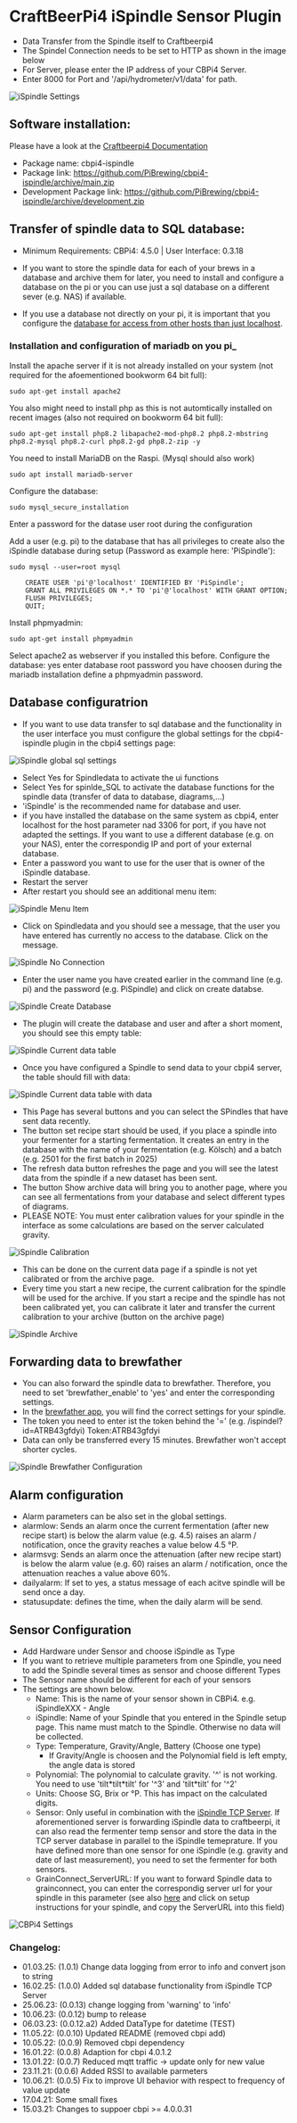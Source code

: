 # CraftBeerPi4 iSpindle Sensor Plugin


- Data Transfer from the Spindle itself to Craftbeerpi4
- The Spindel Connection needs to be set to HTTP as shown in the image below
- For Server, please enter the IP address of your CBPi4 Server.
- Enter 8000 for Port and '/api/hydrometer/v1/data' for path.

![iSpindle Settings](https://github.com/PiBrewing/cbpi4-iSpindle/blob/main/Spindle_Connection_Settings.png?raw=true)

## Software installation:

Please have a look at the [Craftbeerpi4 Documentation](https://openbrewing.gitbook.io/craftbeerpi4_support/readme/plugin-installation)

- Package name: cbpi4-ispindle
- Package link: https://github.com/PiBrewing/cbpi4-ispindle/archive/main.zip
- Development Package link: https://github.com/PiBrewing/cbpi4-ispindle/archive/development.zip


## Transfer of spindle data to SQL database:

- Minimum Requirements: CBPi4: 4.5.0 | User Interface: 0.3.18

- If you want to store the spindle data for each of your brews in a database and archive them for later, you need to install and configure a database on the pi or you can use just a sql database on a different sever (e.g. NAS) if available.
- If you use a database not directly on your pi, it is important that you configure the [database for access from other hosts than just localhost](https://dev.mysql.com/blog-archive/the-bind-address-option-now-supports-multiple-addresses/).

### Installation and configuration of mariadb on you pi_

Install the apache server if it is not already installed on your system (not required for the afoementioned bookworm 64 bit full): 

	sudo apt-get install apache2

You also might need to install php as this is not automtically installed on recent images (also not required on bookworm 64 bit full):

	sudo apt-get install php8.2 libapache2-mod-php8.2 php8.2-mbstring php8.2-mysql php8.2-curl php8.2-gd php8.2-zip -y
	
You need to install MariaDB on the Raspi. (Mysql should also work)

	sudo apt install mariadb-server

Configure the database:

	sudo mysql_secure_installation

Enter a password for the datase user root during the configuration

Add a user (e.g. pi) to the database that has all privileges to create also the iSpindle database during setup (Password as example here: 'PiSpindle'):
	
	sudo mysql --user=root mysql

```
	CREATE USER 'pi'@'localhost' IDENTIFIED BY 'PiSpindle';
	GRANT ALL PRIVILEGES ON *.* TO 'pi'@'localhost' WITH GRANT OPTION;
	FLUSH PRIVILEGES;
	QUIT;
```

Install phpmyadmin:

	sudo apt-get install phpmyadmin

Select apache2 as webserver if you installed this before.
Configure the database: yes 
enter database root password you have choosen during the mariadb installation
define a phpmyadmin password.

## Database configuratrion

- If you want to use data transfer to sql database and the functionality in the user interface you must configure the global settings for the cbpi4-ispindle plugin in the cbpi4 settings page:

![iSpindle global sql settings](https://github.com/PiBrewing/cbpi4-iSpindle/blob/development/Spindle_SQL_Settings.png?raw=true)

- Select Yes for Spindledata to activate the ui functions
- Select Yes for spinlde_SQL to activate the database functions for the spindle data (transfer of data to database, diagrams,...)
- 'iSpindle' is the recommended name for database and user.
- if you have installed the database on the same system as cbpi4, enter localhost for the host parameter nad 3306 for port, if you have not adapted the settings. If you want to use a different database (e.g. on your NAS), enter the correspondig IP and port of your external database.
- Enter a password you want to use for the user that is owner of the iSpindle database.
- Restart the server
- After restart you should see an additional menu item:

![iSpindle Menu Item](https://github.com/PiBrewing/cbpi4-iSpindle/blob/development/Spindle_Menu_Item.png?raw=true)

- Click on Spindledata and you should see a message, that the user you have entered has currently no access to the database. Click on the message.

![iSpindle No Connection](https://github.com/PiBrewing/cbpi4-iSpindle/blob/development/Spindle_Menu_no_connection.png?raw=true)

- Enter the user name you have created earlier in the command line (e.g. pi) and the password (e.g. PiSpindle) and click on create databse.

![iSpindle Create Database](https://github.com/PiBrewing/cbpi4-iSpindle/blob/development/Spindle_Menu_create_database.png?raw=true)

- The plugin will create the database and user and after a short moment, you should see this empty table:

![iSpindle Current data table](https://github.com/PiBrewing/cbpi4-iSpindle/blob/development/Spindle_Current_data.png?raw=true)

- Once you have configured a Spindle to send data to your cbpi4 server, the table should fill with data:

![iSpindle Current data table with data](https://github.com/PiBrewing/cbpi4-iSpindle/blob/development/Spindle_Current_data_with_data.png?raw=true)

- This Page has several buttons and you can select the SPindles that have sent data recently. 
- The button set recipe start should be used, if you place a spindle into your fermenter for a starting fermentation. It creates an entry in the database with the name of your fermentation (e.g. Kölsch)  and a batch (e.g. 2501 for the first batch in 2025)
- The refresh data button refreshes the page and you will see the latest data from the spindle if a new dataset has been sent.
- The button Show archive data will bring you to another page, where you can see all fermentations from your database and select different types of diagrams.
- PLEASE NOTE: You must enter calibration values for your spindle in the interface as some calculations are based on the server calculated gravity.

![iSpindle Calibration](https://github.com/PiBrewing/cbpi4-iSpindle/blob/development/Spindle_Calibration.png?raw=true)

- This can be done on the current data page if a spindle is not yet calibrated or from the archive page.
- Every time you start a new recipe, the current calibration for the spindle will be used for the archive. If you start a recipe and the spindle has not been calibrated yet, you can calibrate it later and transfer the current calibration to your archive (button on the archive page)

![iSpindle Archive](https://github.com/PiBrewing/cbpi4-iSpindle/blob/development/Spindle_Archive_data.png?raw=true)


## Forwarding data to brewfather

- You can also forward the spindle data to brewfather. Therefore, you need to set 'brewfather_enable' to 'yes' and enter the corresponding settings.
- In the [brewfather app](https://web.brewfather.app/tabs/settings), you will find the correct settings for your spindle.
- The token you need to enter ist the token behind the '=' (e.g. /ispindel?id=ATRB43gfdyi) Token:ATRB43gfdyi
- Data can only be transferred every 15 minutes. Brewfather won't accept shorter cycles. 

![iSpindle Brewfather Configuration](https://github.com/PiBrewing/cbpi4-iSpindle/blob/development/Spindle_brewfather.png?raw=true)

## Alarm configuration

- Alarm parameters can be also set in the global settings.
- alarmlow: Sends an alarm once the current fermentation (after new recipe start) is below the alarm value (e.g. 4.5) raises an alarm / notification, once the gravity reaches a value below 4.5 °P.
- alarmsvg: Sends an alarm once the attenuation (after new recipe start) is below the alarm value (e.g. 60) raises an alarm / notification, once the attenuation reaches a value above 60%.
- dailyalarm: If set to yes, a status message of each acitve spindle will be send once a day.
- statusupdate: defines the time, when the daily alarm will be send.

## Sensor Configuration

- Add Hardware under Sensor and choose iSpindle as Type
- If you want to retrieve multiple parameters from one Spindle, you need to add the Spindle several times as sensor and choose different Types
- The Sensor name should be different for each of your sensors
- The settings are shown below.
    - Name: This is the name of your sensor shown in CBPi4. e.g. iSpindleXXX - Angle
    - iSpindle: Name of your Spindle that you entered in the Spindle setup page. This name must match to the Spindle. Otherwise no data will be collected.
    - Type: Temperature, Gravity/Angle, Battery (Choose one type)
        - If Gravity/Angle is choosen and the Polynomial field is left empty, the angle data is stored
    - Polynomial: The polynomial to calculate gravity. '^' is not working. You need to use 'tilt\*tilt\*tilt' for '^3' and 'tilt*tilt' for '^2'
    - Units: Choose SG, Brix or °P. This has impact on the calculated digits.
    - Sensor: Only useful in combination with the [iSpindle TCP Server](https://github.com/avollkopf/iSpindel-TCP-Server). If aforementioned server is forwarding iSpindle data to craftbeerpi, it can also read the fermenter temp sensor and store the data in the TCP server database in parallel to the iSpindle temeprature. If you have defined more than one sensor for one iSpindle (e.g. gravity and date of last measurement), you need to set the fermenter for both sensors.
	- GrainConnect_ServerURL: If you want to forward Spindle data to grainconnect, you can enter the correspondig server url for your spindle in this parameter (see also [here](https://community.grainfather.com/my-equipment) and click on setup instructions for your spindle, and copy the ServerURL into this field)

![CBPi4 Settings](https://github.com/PiBrewing/cbpi4-iSpindle/blob/main/Settings.png?raw=true)

### Changelog:

- 01.03.25: (1.0.1) Change data logging from error to info and convert json to string
- 16.02.25: (1.0.0) Added sql database functionality from iSpindle TCP Server
- 25.06.23: (0.0.13) change logging from 'warning' to 'info'
- 10.06.23: (0.0.12) bump to release
- 06.03.23: (0.0.12.a2) Added DataType for datetime (TEST)
- 11.05.22: (0.0.10) Updated README (removed cbpi add)
- 10.05.22: (0.0.9) Removed cbpi dependency
- 16.01.22: (0.0.8) Adaption for cbpi 4.0.1.2
- 13.01.22: (0.0.7) Reduced mqtt traffic -> update only for new value
- 23.11.21: (0.0.6) Added RSSI to available parmeters
- 10.06.21: (0.0.5) Fix to improve UI behavior with respect to frequency of value update
- 17.04.21: Some small fixes
- 15.03.21: Changes to suppoer cbpi >= 4.0.0.31

